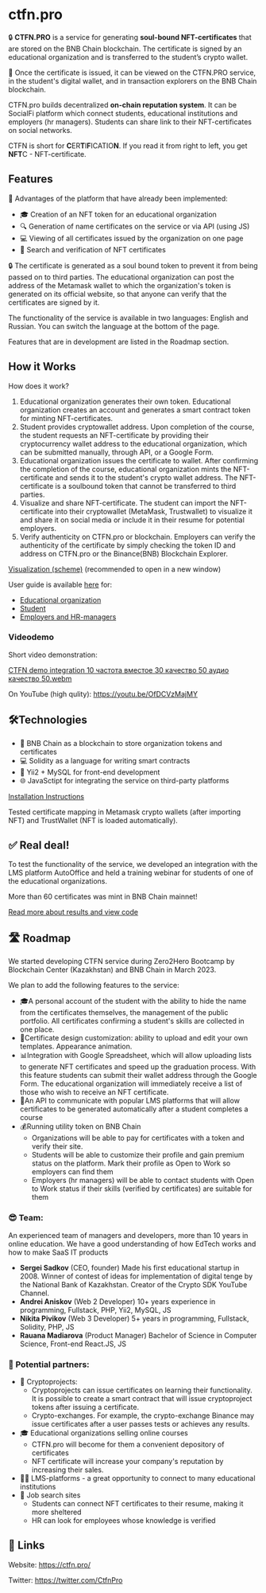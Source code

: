 # ctfn.pro

🔒 **CTFN.PRO** is a service for generating **soul-bound NFT-certificates** that are stored on the BNB Chain blockchain. The certificate is signed by an educational organization and is transferred to the student’s crypto wallet.

🌟 Once the certificate is issued, it can be viewed on the CTFN.PRO service, in the student's digital wallet, and in transaction explorers on the BNB Chain blockchain.

CTFN.pro builds decentralized **on-chain reputation system**. It can be SocialFi platform which connect students, educational institutions and employers (hr managers). Students can share link to their NFT-certificates on social networks. 

CTFN is short for **C**ER**T**I**F**ICATIO**N**. If you read it from right to left, you get **NFT**C - NFT-certificate.

## Features

🎉 Advantages of the platform that have already been implemented:

+ 🎓 Creation of an NFT token for an educational organization
+ 🔍 Generation of name certificates on the service or via API (using JS)
+ 💻 Viewing of all certificates issued by the organization on one page
+ 👀 Search and verification of NFT certificates

🔒 The certificate is generated as a soul bound token to prevent it from being passed on to third parties. The educational organization can post the address of the Metamask wallet to which the organization's token is generated on its official website, so that anyone can verify that the certificates are signed by it.

The functionality of the service is available in two languages: English and Russian. You can switch the language at the bottom of the page.

Features that are in development are listed in the Roadmap section.

## How it Works
How does it work?
1. Educational organization generates their own token.
    Educational organization creates an account and generates a smart contract token for minting NFT-certificates.
2. Student provides cryptowallet address.
    Upon completion of the course, the student requests an NFT-certificate by providing their cryptocurrency wallet address to the educational organization, which can be submitted manually, through API, or a Google Form.
3. Educational organization issues the certificate to wallet.
    After confirming the completion of the course, educational organization mints the NFT-certificate and sends it to the student's crypto wallet address. The NFT-certificate is a soulbound token that cannot be  transferred to third parties.
4. Visualize and share NFT-certificate.
    The student can import the NFT-certificate into their cryptowallet (MetaMask, Trustwallet) to visualize it and share it on social media or include it in their resume for potential employers.
5. Verify authenticity on CTFN.pro or blockchain.
    Employers can verify the authenticity of the certificate by simply checking the token ID and address on CTFN.pro or the Binance(BNB) Blockchain Explorer.

[Visualization (scheme)](https://github.com/Arnion/ctfn.pro/assets/6169475/9f354e17-980c-4bb4-afeb-ec4a18acf871) (recommended to open in a new window)

User guide is available [here](USER-GUIDE.md) for:
+ [Educational organization](USER-GUIDE.md)
+ [Student](USER-GUIDE.md#student)
+ [Employers and HR-managers](USER-GUIDE.md#employers-and-hr-managers)


### Videodemo
Short video demonstration:

[CTFN demo integration 10 частота вместое 30 качество 50 аудио качество 50.webm](https://github.com/Arnion/ctfn.pro/assets/6169475/c374f2aa-68e5-4e5b-868b-dd0909d662a7)

On YouTube (high qulity): https://youtu.be/OfDCVzMajMY


## 🛠️Technologies
+ 🔗 BNB Chain as a blockchain to store organization tokens and certificates
+ 💻 Solidity as a language for writing smart contracts
+ 🎨 Yii2 + MySQL for front-end development
+ 🌐 JavaSctipt for integrating the service on third-party platforms

[Installation Instructions](src/README.md)

Tested certificate mapping in Metamask crypto wallets (after importing NFT) and TrustWallet (NFT is loaded automatically).

## ✅ Real deal!
To test the functionality of the service, we developed an integration with the LMS platform AutoOffice and held a training webinar for students of one of the educational organizations.

More than 60 certificates was mint in BNB Chain mainnet!

[Read more about results and view code](autooffice_integration)

## 🛣️ Roadmap
We started developing CTFN service during Zero2Hero Bootcamp by Blockchain Center (Kazakhstan) and BNB Chain in March 2023.


We plan to add the following features to the service:
+ 🎓A personal account of the student with the ability to hide the name from the certificates themselves, the management of the public portfolio. All certificates confirming a student's skills are collected in one place.
+ 🎨Certificate design customization: ability to upload and edit your own templates. Appearance animation.
+ 📊Integration with Google Spreadsheet, which will allow uploading lists to generate NFT certificates and speed up the graduation process. With this feature students can submit their wallet address through the Google Form. The educational organization will immediately receive a list of those who wish to receive an NFT certificate.
+ 🤖An API to communicate with popular LMS platforms that will allow certificates to be generated automatically after a student completes a course
+ 💰Running utility token on BNB Chain
  + Organizations will be able to pay for certificates with a token and verify their site.
  + Students will be able to customize their profile and gain premium status on the platform. Mark their profile as Open to Work so employers can find them
  + Employers (hr managers) will be able to contact students with Open to Work status if their skills (verified by certificates) are suitable for them

### 😎 Team:
An experienced team of managers and developers, more than 10 years in online education. We have a good understanding of how EdTech works and how to make SaaS IT products

+ **Sergei Sadkov** (CEO, founder)
    Made his first educational startup in 2008.
    Winner of contest of ideas for implementation of digital tenge by the National Bank of Kazakhstan.
    Creator of the Crypto SDK YouTube Channel.
+ **Andrei Aniskov** (Web 2 Developer)
    10+ years experience in programming, Fullstack,
    PHP, Yii2, MySQL, JS
+ **Nikita Pivikov** (Web 3 Developer)
    5+ years in programming, Fullstack,
    Solidity, PHP, JS
+ **Rauana Madiarova** (Product Manager)
    Bachelor of Science in Computer Science, Front-end
    React.JS, JS

### 🤝 Potential partners:
+ 🔑 Cryptoprojects:
  + Cryptoprojects can issue certificates on learning their functionality. It is possible to create a smart contract that will issue cryptoproject tokens after issuing a certificate.
  + Crypto-exchanges. For example, the crypto-exchange Binance may issue certificates after a user passes tests or achieves any results. 
+ 🎓 Educational organizations selling online courses
  + CTFN.pro will become for them a convenient depository of certificates
  + NFT certificate will increase your company's reputation by increasing their sales.
+ 👨‍🏫 LMS-platforms - a great opportunity to connect to many educational institutions
+ 👥 Job search sites 
  + Students can connect NFT certificates to their resume, making it more sheltered
  + HR can look for employees whose knowledge is verified


## 🔗 Links
Website: https://ctfn.pro/

Twitter: https://twitter.com/CtfnPro
